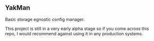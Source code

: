 ## YakMan

Basic storage egnostic config manager.

This project is still in a very early alpha stage so if you come across this repo, I would recommend against using it in any production systems.
